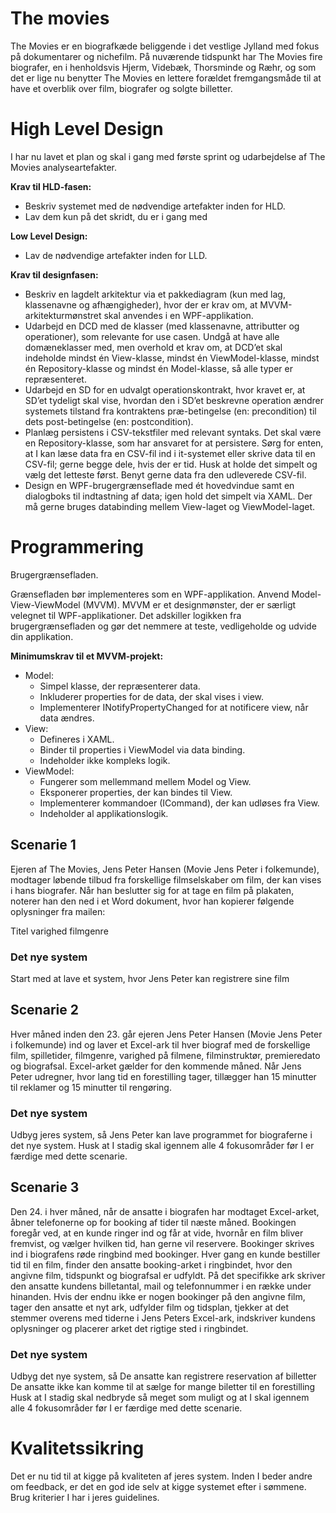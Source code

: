 # The movies
The Movies er en biografkæde beliggende i det vestlige Jylland med fokus på dokumentarer og nichefilm. På nuværende tidspunkt har The Movies fire biografer, en i henholdsvis Hjerm, Videbæk, Thorsminde og Ræhr, og som det er lige nu benytter The Movies en lettere forældet fremgangsmåde til at have et overblik over film, biografer og solgte billetter.

# High Level Design
I har nu lavet et plan og skal i gang med første sprint og udarbejdelse af The Movies analyseartefakter.



**Krav til HLD-fasen:**
 - Beskriv systemet med de nødvendige artefakter inden for HLD.
 - Lav dem kun på det skridt, du er i gang med

**Low Level Design:**
- Lav de nødvendige artefakter inden for LLD.

**Krav til designfasen:**
- Beskriv en lagdelt arkitektur via et pakkediagram (kun med lag, klassenavne og afhængigheder), hvor der er krav om, at MVVM-arkitekturmønstret skal anvendes i en WPF-applikation.
- Udarbejd en DCD med de klasser (med klassenavne, attributter og operationer), som relevante for use casen. Undgå at have alle domæneklasser med, men overhold et krav om, at DCD’et skal indeholde mindst én View-klasse, mindst én ViewModel-klasse, mindst én Repository-klasse og mindst én Model-klasse, så alle typer er repræsenteret.
- Udarbejd en SD for en udvalgt operationskontrakt, hvor kravet er, at SD’et tydeligt skal vise, hvordan den i SD’et beskrevne operation ændrer systemets tilstand fra kontraktens præ-betingelse (en: precondition) til dets post-betingelse (en: postcondition).
- Planlæg persistens i CSV-tekstfiler med relevant syntaks. Det skal være en Repository-klasse, som har ansvaret for at persistere. Sørg for enten, at I kan læse data fra en CSV-fil ind i it-systemet eller skrive data til en CSV-fil; gerne begge dele, hvis der er tid. Husk at holde det simpelt og vælg det letteste først. Benyt gerne data fra den udleverede CSV-fil.
- Design en WPF-brugergrænseflade med ét hovedvindue samt en dialogboks til indtastning af data; igen hold det simpelt via XAML. Der må gerne bruges databinding mellem View-laget og ViewModel-laget.

# Programmering
Brugergrænsefladen.

Grænsefladen bør implementeres som en WPF-applikation. 
Anvend Model-View-ViewModel (MVVM). 
MVVM er et designmønster, der er særligt velegnet til WPF-applikationer. 
Det adskiller logikken fra brugergrænsefladen og gør det nemmere at teste, vedligeholde og udvide din applikation.

**Minimumskrav til et MVVM-projekt:**

- Model:
  - Simpel klasse, der repræsenterer data.
  - Inkluderer properties for de data, der skal vises i view.
  - Implementerer INotifyPropertyChanged for at notificere view, når data ændres.
- View:
  - Defineres i XAML.
  - Binder til properties i ViewModel via data binding.
  - Indeholder ikke kompleks logik.
- ViewModel:
  - Fungerer som mellemmand mellem Model og View.
  - Eksponerer properties, der kan bindes til View.
  - Implementerer kommandoer (ICommand), der kan udløses fra View.
  - Indeholder al applikationslogik.

## Scenarie 1
Ejeren af The Movies, Jens Peter Hansen (Movie Jens Peter i folkemunde), modtager løbende tilbud fra forskellige filmselskaber om film, der kan vises i hans biografer. Når han beslutter sig for at tage en film på plakaten, noterer han den ned i et Word dokument, hvor han kopierer følgende oplysninger fra mailen:

Titel
varighed
filmgenre

### Det nye system
Start med at lave et system, hvor Jens Peter kan registrere sine film

## Scenarie 2
Hver måned inden den 23. går ejeren Jens Peter Hansen (Movie Jens Peter i folkemunde) ind og laver et Excel-ark til hver biograf med de forskellige film, spilletider, filmgenre, varighed på filmene, filminstruktør, premieredato og biografsal.
Excel-arket gælder for den kommende måned. Når Jens Peter udregner, hvor lang tid en forestilling tager, tillægger han 15 minutter til reklamer og 15 minutter til rengøring.

### Det nye system
Udbyg jeres system, så Jens Peter kan lave programmet for biograferne i det nye system.
Husk at I stadig skal igennem alle 4 fokusområder før I er færdige med dette scenarie.

## Scenarie 3
Den 24. i hver måned, når de ansatte i biografen har modtaget Excel-arket, åbner telefonerne op for booking af tider til næste måned. Bookingen foregår ved, at en kunde ringer ind og får at vide, hvornår en film bliver fremvist, og vælger hvilken tid, han gerne vil reservere. Bookinger skrives ind i biografens røde ringbind med bookinger. Hver gang en kunde bestiller tid til en film, finder den ansatte booking-arket i ringbindet, hvor den angivne film, tidspunkt og biografsal er udfyldt. På det specifikke ark skriver den ansatte kundens billetantal, mail og telefonnummer i en række under hinanden. Hvis der endnu ikke er nogen bookinger på den angivne film, tager den ansatte et nyt ark, udfylder film og tidsplan, tjekker at det stemmer overens med tiderne i Jens Peters Excel-ark, indskriver kundens oplysninger og placerer arket det rigtige sted i ringbindet.

### Det nye system
Udbyg det nye system, så 
De ansatte kan registrere reservation af billetter
De ansatte ikke kan komme til at sælge for mange biletter til en forestilling
Husk at I stadig skal nedbryde så meget som muligt og at I skal igennem alle 4 fokusområder før I er færdige med dette scenarie.

# Kvalitetssikring
Det er nu tid til at kigge på kvaliteten af jeres system. Inden I beder andre om feedback, er det en god ide selv at kigge systemet efter i sømmene. Brug kriterier I har i jeres guidelines.
